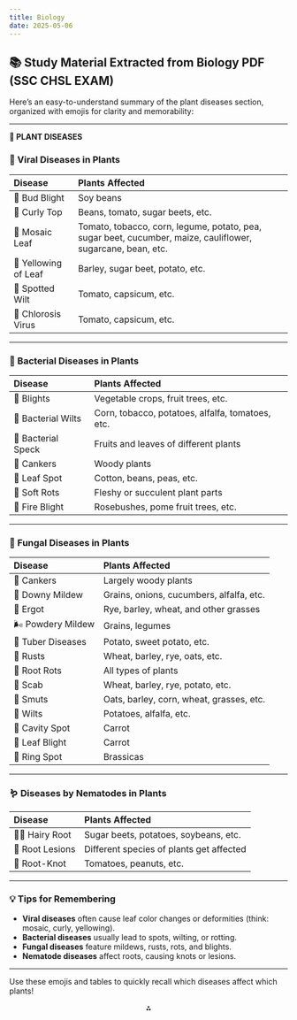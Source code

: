 ```yaml
---
title: Biology
date: 2025-05-06
---
```


## 📚 Study Material Extracted from Biology PDF (SSC CHSL EXAM)

Here’s an easy-to-understand summary of the plant diseases section, organized with emojis for clarity and memorability:

---

**🌱 PLANT DISEASES**

### 🦠 Viral Diseases in Plants

| Disease | Plants Affected |
| :-- | :-- |
| 🌼 Bud Blight | Soy beans |
| 🍃 Curly Top | Beans, tomato, sugar beets, etc. |
| 🍂 Mosaic Leaf | Tomato, tobacco, corn, legume, potato, pea, sugar beet, cucumber, maize, cauliflower, sugarcane, bean, etc. |
| 💛 Yellowing of Leaf | Barley, sugar beet, potato, etc. |
| 🔴 Spotted Wilt | Tomato, capsicum, etc. |
| 🌿 Chlorosis Virus | Tomato, capsicum, etc. |


---

### 🧫 Bacterial Diseases in Plants

| Disease | Plants Affected |
| :-- | :-- |
| 🌱 Blights | Vegetable crops, fruit trees, etc. |
| 🥔 Bacterial Wilts | Corn, tobacco, potatoes, alfalfa, tomatoes, etc. |
| 🍏 Bacterial Speck | Fruits and leaves of different plants |
| 🌳 Cankers | Woody plants |
| 🍃 Leaf Spot | Cotton, beans, peas, etc. |
| 🥒 Soft Rots | Fleshy or succulent plant parts |
| 🌹 Fire Blight | Rosebushes, pome fruit trees, etc. |


---

### 🍄 Fungal Diseases in Plants

| Disease | Plants Affected |
| :-- | :-- |
| 🌳 Cankers | Largely woody plants |
| 🧅 Downy Mildew | Grains, onions, cucumbers, alfalfa, etc. |
| 🌾 Ergot | Rye, barley, wheat, and other grasses |
| 🌬️ Powdery Mildew | Grains, legumes |
| 🥔 Tuber Diseases | Potato, sweet potato, etc. |
| 🌾 Rusts | Wheat, barley, rye, oats, etc. |
| 🌱 Root Rots | All types of plants |
| 🥔 Scab | Wheat, barley, rye, potato, etc. |
| 🌽 Smuts | Oats, barley, corn, wheat, grasses, etc. |
| 🥔 Wilts | Potatoes, alfalfa, etc. |
| 🥕 Cavity Spot | Carrot |
| 🥕 Leaf Blight | Carrot |
| 🥦 Ring Spot | Brassicas |


---

### 🪱 Diseases by Nematodes in Plants

| Disease | Plants Affected |
| :-- | :-- |
| 🧑‍🦱 Hairy Root | Sugar beets, potatoes, soybeans, etc. |
| 🦶 Root Lesions | Different species of plants get affected |
| 🥜 Root-Knot | Tomatoes, peanuts, etc. |


---

### 💡 Tips for Remembering

- **Viral diseases** often cause leaf color changes or deformities (think: mosaic, curly, yellowing).
- **Bacterial diseases** usually lead to spots, wilting, or rotting.
- **Fungal diseases** feature mildews, rusts, rots, and blights.
- **Nematode diseases** affect roots, causing knots or lesions.

---

Use these emojis and tables to quickly recall which diseases affect which plants!

<div style="text-align: center">⁂</div>

[^1]: Biology.pdf

